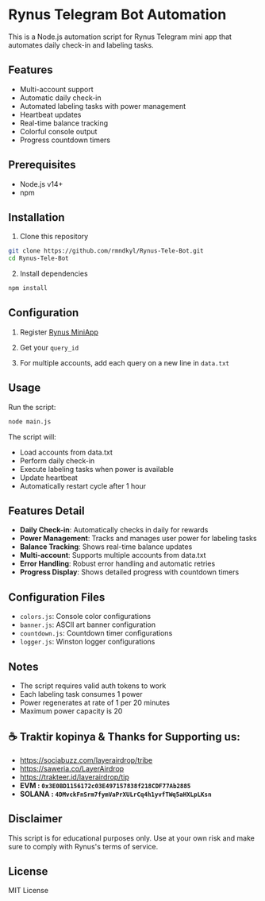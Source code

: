 # Rynus Telegram Bot Automation

This is a Node.js automation script for Rynus Telegram mini app that automates daily check-in and labeling tasks.

## Features

- Multi-account support
- Automatic daily check-in
- Automated labeling tasks with power management
- Heartbeat updates
- Real-time balance tracking
- Colorful console output
- Progress countdown timers

## Prerequisites

- Node.js v14+
- npm

## Installation

1. Clone this repository

```bash
git clone https://github.com/rmndkyl/Rynus-Tele-Bot.git
cd Rynus-Tele-Bot
```

2. Install dependencies

```bash
npm install
```

## Configuration

1. Register [Rynus MiniApp](https://t.me/RynusAppBot/rynus_labeling_mini_app?startapp=1681873043)

2. Get your `query_id`

3. For multiple accounts, add each query on a new line in `data.txt`

## Usage

Run the script:

```bash
node main.js
```

The script will:

- Load accounts from data.txt
- Perform daily check-in
- Execute labeling tasks when power is available
- Update heartbeat
- Automatically restart cycle after 1 hour

## Features Detail

- **Daily Check-in**: Automatically checks in daily for rewards
- **Power Management**: Tracks and manages user power for labeling tasks
- **Balance Tracking**: Shows real-time balance updates
- **Multi-account**: Supports multiple accounts from data.txt
- **Error Handling**: Robust error handling and automatic retries
- **Progress Display**: Shows detailed progress with countdown timers

## Configuration Files

- `colors.js`: Console color configurations
- `banner.js`: ASCII art banner configuration
- `countdown.js`: Countdown timer configurations
- `logger.js`: Winston logger configurations

## Notes

- The script requires valid auth tokens to work
- Each labeling task consumes 1 power
- Power regenerates at rate of 1 per 20 minutes
- Maximum power capacity is 20

## ☕️ Traktir kopinya & Thanks for Supporting us:

- https://sociabuzz.com/layerairdrop/tribe
- https://saweria.co/LayerAirdrop
- https://trakteer.id/layerairdrop/tip
- **EVM : `0x3E0BD1156172c03E497157838f218CDF77Ab2885`**
- **SOLANA : `4DMvckFnSrm7fymVaPrXULrCq4h1yvfTWq5aHXLpLKsn`**

## Disclaimer

This script is for educational purposes only. Use at your own risk and make sure to comply with Rynus's terms of service.

## License

MIT License
